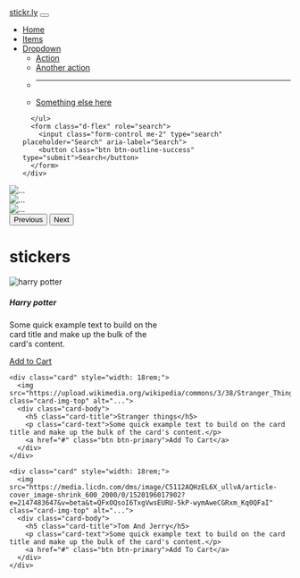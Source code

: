 <!doctype html>
<html lang="en">
  <head>
    <meta charset="utf-8">
    <meta name="viewport" content="width=device-width, initial-scale=1">
    <title>Bootstrap demo</title>
    <link href="https://cdn.jsdelivr.net/npm/bootstrap@5.3.3/dist/css/bootstrap.min.css" rel="stylesheet" integrity="sha384-QWTKZyjpPEjISv5WaRU9OFeRpok6YctnYmDr5pNlyT2bRjXh0JMhjY6hW+ALEwIH" crossorigin="anonymous">
  </head>
  <body>

   <nav class="navbar navbar-expand-lg bg-body-tertiary">
  <div class="container-fluid">
    <a class="navbar-brand" href="#">stickr.ly</a>
    <button class="navbar-toggler" type="button" data-bs-toggle="collapse" data-bs-target="#navbarSupportedContent" aria-controls="navbarSupportedContent" aria-expanded="false" aria-label="Toggle navigation">
      <span class="navbar-toggler-icon"></span>
    </button>
    <div class="collapse navbar-collapse" id="navbarSupportedContent">
      <ul class="navbar-nav me-auto mb-2 mb-lg-0">
        <li class="nav-item">
          <a class="nav-link active" aria-current="page" href="#">Home</a>
        </li>
        <li class="nav-item">
          <a class="nav-link" href="#">Items</a>
        </li>
        <li class="nav-item dropdown">
          <a class="nav-link dropdown-toggle" href="#" role="button" data-bs-toggle="dropdown" aria-expanded="false">
            Dropdown
          </a>
          <ul class="dropdown-menu">
            <li><a class="dropdown-item" href="#">Action</a></li>
            <li><a class="dropdown-item" href="#">Another action</a></li>
            <li><hr class="dropdown-divider"></li>
            <li><a class="dropdown-item" href="#">Something else here</a></li>
          </ul>
        </li>
        
      </ul>
      <form class="d-flex" role="search">
        <input class="form-control me-2" type="search" placeholder="Search" aria-label="Search">
        <button class="btn btn-outline-success" type="submit">Search</button>
      </form>
    </div>
  </div>
</nav>

<!-- crousel strats  -->
<div id="carouselExample" class="carousel slide">
  <div class="carousel-inner">
    <div class="carousel-item active">
      <img src="https://v3img.voot.com/v3Storage/assets/harry_potter_16x91-1684074010341.jpg" class="d-block w-100" alt="...">
    </div>
    <div class="carousel-item">
      <img src="https://upload.wikimedia.org/wikipedia/commons/3/38/Stranger_Things_logo.png" class="d-block w-100" alt="...">
    </div>
    <div class="carousel-item">
      <img src="https://media.licdn.com/dms/image/C5112AQHzEL6X_ullvA/article-cover_image-shrink_600_2000/0/1520196017902?e=2147483647&v=beta&t=QFxOQsoI6TxgVwsEURU-5kP-wymAweCGRxm_Kq0QFaI" class="d-block w-100" alt="...">
    </div>
  </div>
  <button class="carousel-control-prev" type="button" data-bs-target="#carouselExample" data-bs-slide="prev">
    <span class="carousel-control-prev-icon" aria-hidden="true"></span>
    <span class="visually-hidden">Previous</span>
  </button>
  <button class="carousel-control-next" type="button" data-bs-target="#carouselExample" data-bs-slide="next">
    <span class="carousel-control-next-icon" aria-hidden="true"></span>
    <span class="visually-hidden">Next</span>
  </button>
</div>








<div class="container-fluid">
  <h1 class="m-auto text-center fs-1 fw-bolder">stickers</h1>
  <div class="maindiv d-flex justify-content-evenly mt-5">
    <div class="card" style="width: 18rem;">
      <img src="https://v3img.voot.com/v3Storage/assets/harry_potter_16x91-1684074010341.jpg" class="card-img-top" alt="harry potter ">
      <div class="card-body">
        <h5 class="card-title">Harry potter</h5>
        <p class="card-text">Some quick example text to build on the card title and make up the bulk of the card's content.</p>
        <a href="#" class="btn btn-primary">Add to Cart</a>
      </div>
    </div>

    <div class="card" style="width: 18rem;">
      <img src="https://upload.wikimedia.org/wikipedia/commons/3/38/Stranger_Things_logo.png" class="card-img-top" alt="...">
      <div class="card-body">
        <h5 class="card-title">Stranger things</h5>
        <p class="card-text">Some quick example text to build on the card title and make up the bulk of the card's content.</p>
        <a href="#" class="btn btn-primary">Add To Cart</a>
      </div>
    </div>

    <div class="card" style="width: 18rem;">
      <img src="https://media.licdn.com/dms/image/C5112AQHzEL6X_ullvA/article-cover_image-shrink_600_2000/0/1520196017902?e=2147483647&v=beta&t=QFxOQsoI6TxgVwsEURU-5kP-wymAweCGRxm_Kq0QFaI" class="card-img-top" alt="...">
      <div class="card-body">
        <h5 class="card-title">Tom And Jerry</h5>
        <p class="card-text">Some quick example text to build on the card title and make up the bulk of the card's content.</p>
        <a href="#" class="btn btn-primary">Add To Cart</a>
      </div>
    </div>

  </div>
</div>
    <script src="https://cdn.jsdelivr.net/npm/bootstrap@5.3.3/dist/js/bootstrap.bundle.min.js" integrity="sha384-YvpcrYf0tY3lHB60NNkmXc5s9fDVZLESaAA55NDzOxhy9GkcIdslK1eN7N6jIeHz" crossorigin="anonymous"></script>
  </body>
</html>
  
